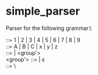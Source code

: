# simple_parser
Parser for the following grammar:\

<non-zero-digit>				  ::= 1 | 2 | 3 | 4 | 5 | 6 | 7 | 8 | 9\
<letter>						      ::= A | B | C | x | y | z\
<group>						        ::= <letter> | <letter> <group'>\
<group'>						      ::= <letter> | ε\
<variable-identifier>		  ::= <non-zero-digit> <group>\
